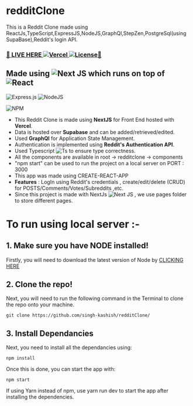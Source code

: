 # redditClone
This is a Reddit Clone made using ReactJs,TypeScript,ExpressJS,NodeJS,GraphQl,StepZen,PostgreSql(using SupaBase),Reddit's login API.

### <a href="https://reddit-clone-2-singh-kashish.vercel.app/" target="\_blank" rel="noopener noreferrer">🚀 LIVE HERE ![Vercel](http://therealsujitk-vercel-badge.vercel.app/?app=therealsujitk-vercel-badge) ![License](https://img.shields.io/badge/license-MIT-blue)🚀</a>

## Made using ![Next JS](https://img.shields.io/badge/Next-black?style=for-the-badge&logo=next.js&logoColor=white) which runs on top of ![React](https://img.shields.io/badge/react-%2320232a.svg?style=for-the-badge&logo=react&logoColor=%2361DAFB)

![Express.js](https://img.shields.io/badge/express.js-%23404d59.svg?style=for-the-badge&logo=express&logoColor=%2361DAFB)
![NodeJS](https://img.shields.io/badge/node.js-%2343853D.svg?style=for-the-badge&logo=node.js&logoColor=white)

![NPM](https://img.shields.io/badge/NPM-%23000000.svg?style=for-the-badge&logo=npm&logoColor=white)

- This Reddit Clone is made using **NextJS** for Front End hosted with **Vercel**.
- Data is hosted over **Supabase** and can be added/retrieved/edited.
- Used **GraphQl** for Application State Management.
- Authentication is implemented using **Reddit's Authentication API**.
- Used Typescript ![Ts](https://camo.githubusercontent.com/546a69e181c81db2b965e705f56793346db92db499727e149bbddebad35fc135/68747470733a2f2f6261646765732e66726170736f66742e636f6d2f747970657363726970742f636f64652f747970657363726970742e706e673f763d313031) to ensure type correctness.
- All the components are available in root -> redditclone -> components
- "npm start" can be used to run the project on a local server on PORT : 3000
- This app was made using CREATE-REACT-APP
- **Features** : LogIn using Reddit's credentials , create/edit/delete (CRUD) for POSTS/Comments/Votes/Subreddits ,etc.
- Since this project is made with NextJs  ![Next JS](https://img.shields.io/badge/Next-black?style=for-the-badge&logo=next.js&logoColor=white) , we use pages folder to store different pages.

# To run using local server :-

## 1. Make sure you have NODE installed!

Firstly, you will need to download the latest version of Node by <a href="https://nodejs.org/en/download/">CLICKING HERE</a>

## 2. Clone the repo!

Next, you will need to run the following command in the Terminal to clone the repo onto your machine.

`git clone https://github.com/singh-kashish/redditClone/`

## 3. Install Dependancies

Next, you need to install all the dependancies using:

`npm install`

Once this is done, you can start the app with:

`npm start`

If using Yarn instead of npm, use yarn run dev to start the app after installing the dependencies.
